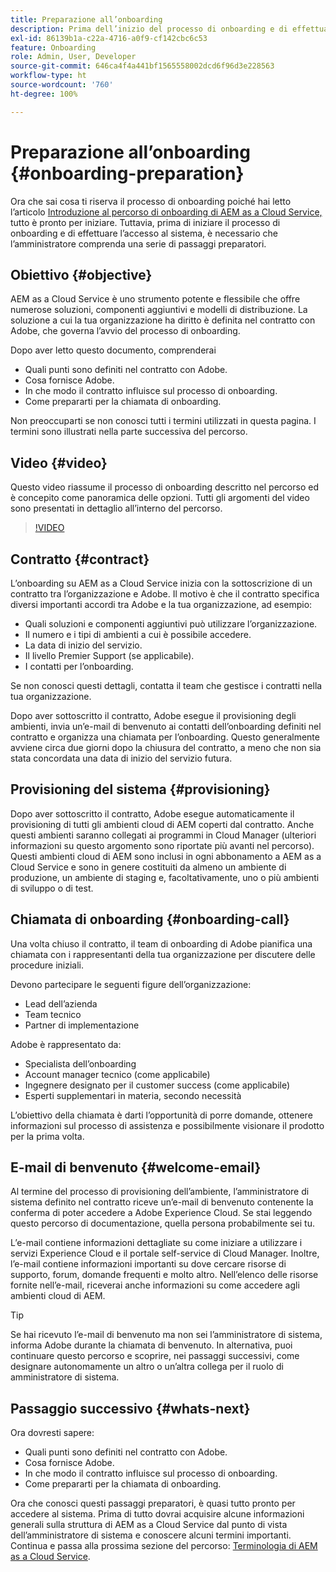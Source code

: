 ```yaml
---
title: Preparazione all’onboarding
description: Prima dell’inizio del processo di onboarding e di effettuare l’accesso al sistema è necessario che l’amministratore comprenda una serie di passaggi preparatori.
exl-id: 86139b1a-c22a-4716-a0f9-cf142cbc6c53
feature: Onboarding
role: Admin, User, Developer
source-git-commit: 646ca4f4a441bf1565558002dcd6f96d3e228563
workflow-type: ht
source-wordcount: '760'
ht-degree: 100%

---
```


# Preparazione all’onboarding {#onboarding-preparation}

Ora che sai cosa ti riserva il processo di onboarding poiché hai letto l’articolo [Introduzione al percorso di onboarding di AEM as a Cloud Service,](overview.md) tutto è pronto per iniziare. Tuttavia, prima di iniziare il processo di onboarding e di effettuare l’accesso al sistema, è necessario che l’amministratore comprenda una serie di passaggi preparatori.

## Obiettivo {#objective}

AEM as a Cloud Service è uno strumento potente e flessibile che offre numerose soluzioni, componenti aggiuntivi e modelli di distribuzione. La soluzione a cui la tua organizzazione ha diritto è definita nel contratto con Adobe, che governa l’avvio del processo di onboarding.

Dopo aver letto questo documento, comprenderai

* Quali punti sono definiti nel contratto con Adobe.
* Cosa fornisce Adobe.
* In che modo il contratto influisce sul processo di onboarding.
* Come prepararti per la chiamata di onboarding.

Non preoccuparti se non conosci tutti i termini utilizzati in questa pagina. I termini sono illustrati nella parte successiva del percorso.

## Video {#video}

Questo video riassume il processo di onboarding descritto nel percorso ed è concepito come panoramica delle opzioni. Tutti gli argomenti del video sono presentati in dettaglio all’interno del percorso.

>[!VIDEO](https://video.tv.adobe.com/v/336959/?quality=12&learn=on)

## Contratto {#contract}

L’onboarding su AEM as a Cloud Service inizia con la sottoscrizione di un contratto tra l’organizzazione e Adobe. Il motivo è che il contratto specifica diversi importanti accordi tra Adobe e la tua organizzazione, ad esempio:

* Quali soluzioni e componenti aggiuntivi può utilizzare l’organizzazione.
* Il numero e i tipi di ambienti a cui è possibile accedere.
* La data di inizio del servizio.
* Il livello Premier Support (se applicabile).
* I contatti per l’onboarding.

Se non conosci questi dettagli, contatta il team che gestisce i contratti nella tua organizzazione.

Dopo aver sottoscritto il contratto, Adobe esegue il provisioning degli ambienti, invia un’e-mail di benvenuto ai contatti dell’onboarding definiti nel contratto e organizza una chiamata per l’onboarding. Questo generalmente avviene circa due giorni dopo la chiusura del contratto, a meno che non sia stata concordata una data di inizio del servizio futura.

## Provisioning del sistema {#provisioning}

Dopo aver sottoscritto il contratto, Adobe esegue automaticamente il provisioning di tutti gli ambienti cloud di AEM coperti dal contratto. Anche questi ambienti saranno collegati ai programmi in Cloud Manager (ulteriori informazioni su questo argomento sono riportate più avanti nel percorso). Questi ambienti cloud di AEM sono inclusi in ogni abbonamento a AEM as a Cloud Service e sono in genere costituiti da almeno un ambiente di produzione, un ambiente di staging e, facoltativamente, uno o più ambienti di sviluppo o di test.

## Chiamata di onboarding {#onboarding-call}

Una volta chiuso il contratto, il team di onboarding di Adobe pianifica una chiamata con i rappresentanti della tua organizzazione per discutere delle procedure iniziali.

Devono partecipare le seguenti figure dell’organizzazione:

* Lead dell’azienda
* Team tecnico
* Partner di implementazione

Adobe è rappresentato da:

* Specialista dell’onboarding
* Account manager tecnico (come applicabile)
* Ingegnere designato per il customer success (come applicabile)
* Esperti supplementari in materia, secondo necessità

L’obiettivo della chiamata è darti l’opportunità di porre domande, ottenere informazioni sul processo di assistenza e possibilmente visionare il prodotto per la prima volta.

## E-mail di benvenuto {#welcome-email}

Al termine del processo di provisioning dell’ambiente, l’amministratore di sistema definito nel contratto riceve un’e-mail di benvenuto contenente la conferma di poter accedere a Adobe Experience Cloud. Se stai leggendo questo percorso di documentazione, quella persona probabilmente sei tu.

L’e-mail contiene informazioni dettagliate su come iniziare a utilizzare i servizi Experience Cloud e il portale self-service di Cloud Manager. Inoltre, l’e-mail contiene informazioni importanti su dove cercare risorse di supporto, forum, domande frequenti e molto altro. Nell’elenco delle risorse fornite nell’e-mail, riceverai anche informazioni su come accedere agli ambienti cloud di AEM.

>[!TIP]
>
>Se hai ricevuto l’e-mail di benvenuto ma non sei l’amministratore di sistema, informa Adobe durante la chiamata di benvenuto. In alternativa, puoi continuare questo percorso e scoprire, nei passaggi successivi, come designare autonomamente un altro o un’altra collega per il ruolo di amministratore di sistema.

## Passaggio successivo {#whats-next}

Ora dovresti sapere:

* Quali punti sono definiti nel contratto con Adobe.
* Cosa fornisce Adobe.
* In che modo il contratto influisce sul processo di onboarding.
* Come prepararti per la chiamata di onboarding.

Ora che conosci questi passaggi preparatori, è quasi tutto pronto per accedere al sistema. Prima di tutto dovrai acquisire alcune informazioni generali sulla struttura di AEM as a Cloud Service dal punto di vista dell’amministratore di sistema e conoscere alcuni termini importanti. Continua e passa alla prossima sezione del percorso: [Terminologia di AEM as a Cloud Service](terminology.md).
